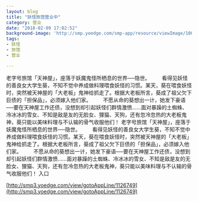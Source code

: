 ```yaml
---
layout: blog
title: "妖怪旅馆营业中"
category: 营业
date: "2018-02-09 17:02:52"
background-image: 'http://smp.yoedge.com/smp-app/resource/viewImage/1004588appline.png'
tags:
- 妖怪
- 旅馆
- 营业

---
```

老字号旅馆「天神屋」，座落于妖魔鬼怪所栖息的世界──隐世。 　　看得见妖怪的善良女大学生葵，不知不觉中养成做料理喂食妖怪的习惯。某天，葵在喂食妖怪时，突然被天神屋的「大老板」鬼神给抓走了。根据大老板所言，葵成了祖父欠下巨债的「担保品」，必须嫁入他们家。 　　不愿从命的葵想出一计，她发下豪语──要在天神屋工作还债，没想到却引起妖怪们群情激愤……面对暴躁的土蜘蛛、冷冰冰的雪女、不知是敌是友的无脸女、狸猫、天狗，还有忽冷忽热的大老板鬼神，葵只能以美味料理与不认输的骨气收服他们！
老字号旅馆「天神屋」，座落于妖魔鬼怪所栖息的世界──隐世。 　　看得见妖怪的善良女大学生葵，不知不觉中养成做料理喂食妖怪的习惯。某天，葵在喂食妖怪时，突然被天神屋的「大老板」鬼神给抓走了。根据大老板所言，葵成了祖父欠下巨债的「担保品」，必须嫁入他们家。 　　不愿从命的葵想出一计，她发下豪语──要在天神屋工作还债，没想到却引起妖怪们群情激愤……面对暴躁的土蜘蛛、冷冰冰的雪女、不知是敌是友的无脸女、狸猫、天狗，还有忽冷忽热的大老板鬼神，葵只能以美味料理与不认输的骨气收服他们！
入口

[http://smp3.yoedge.com/view/gotoAppLine/1126749](http://smp3.yoedge.com/view/gotoAppLine/1126749)

        
